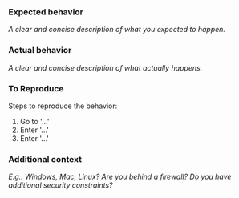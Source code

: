 ### Expected behavior

_A clear and concise description of what you expected to happen._

### Actual behavior

_A clear and concise description of what actually happens._

### To Reproduce

Steps to reproduce the behavior:

1. Go to '...'
1. Enter '...'
1. Enter '...'

### Additional context

_E.g.: Windows, Mac, Linux? Are you behind a firewall? Do you have additional security constraints?_
